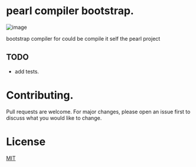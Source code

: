 # pearl compiler bootstrap.
![image](https://github.com/user-attachments/assets/8ac122bf-9724-4633-9b88-88559706a3b3)

bootstrap compiler for could be compile it self the pearl project

## TODO
- add tests.

# Contributing.
Pull requests are welcome. For major changes, please open an issue first to discuss what you would like to change.

# License
[MIT](https://choosealicense.com/licenses/mit/)

